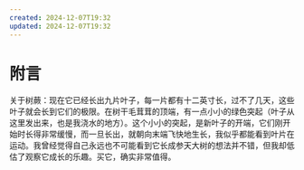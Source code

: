 ```yaml
---
created: 2024-12-07T19:32
updated: 2024-12-07T19:32
---
```

# 附言

关于树蕨：现在它已经长出九片叶子，每一片都有十二英寸长，过不了几天，这些叶子就会长到它们的极限。在树干毛茸茸的顶端，有一点小小的绿色突起（叶子从这里发出来，也是我浇水的地方）。这个小小的突起，是新叶子的开端，它们刚开始时长得非常缓慢，而一旦长出，就朝向末端飞快地生长，我似乎都能看到叶片在运动。我曾经觉得自己永远也不可能看到它长成参天大树的想法并不错，但我却低估了观察它成长的乐趣。买它，确实非常值得。